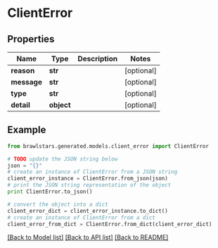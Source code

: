 # ClientError


## Properties
Name | Type | Description | Notes
------------ | ------------- | ------------- | -------------
**reason** | **str** |  | [optional] 
**message** | **str** |  | [optional] 
**type** | **str** |  | [optional] 
**detail** | **object** |  | [optional] 

## Example

```python
from brawlstars.generated.models.client_error import ClientError

# TODO update the JSON string below
json = "{}"
# create an instance of ClientError from a JSON string
client_error_instance = ClientError.from_json(json)
# print the JSON string representation of the object
print ClientError.to_json()

# convert the object into a dict
client_error_dict = client_error_instance.to_dict()
# create an instance of ClientError from a dict
client_error_from_dict = ClientError.from_dict(client_error_dict)
```
[[Back to Model list]](../README.md#documentation-for-models) [[Back to API list]](../README.md#documentation-for-api-endpoints) [[Back to README]](../README.md)


